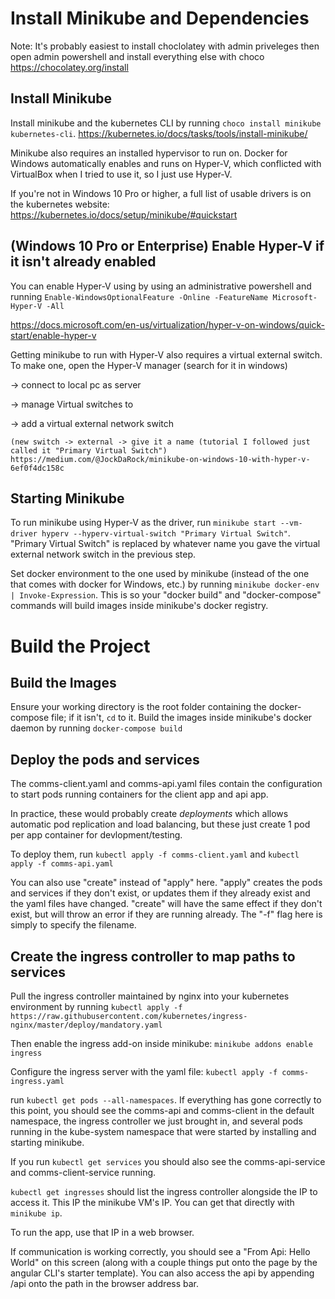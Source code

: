 # Install Minikube and Dependencies
Note: It's probably easiest to install choclolatey with admin priveleges then open admin powershell and install everything else with choco
https://chocolatey.org/install

## Install Minikube
Install minikube and the kubernetes CLI by running `choco install minikube kubernetes-cli`. 
https://kubernetes.io/docs/tasks/tools/install-minikube/

Minikube also requires an installed hypervisor to run on.
Docker for Windows automatically enables and runs on Hyper-V, which conflicted with VirtualBox when I tried to use it, so I just use Hyper-V. 

If you're not in Windows 10 Pro or higher, a full list of usable drivers is on the kubernetes website: https://kubernetes.io/docs/setup/minikube/#quickstart

## (Windows 10 Pro or Enterprise) Enable Hyper-V if it isn't already enabled
You can enable Hyper-V using by using an administrative powershell and running 
`Enable-WindowsOptionalFeature -Online -FeatureName Microsoft-Hyper-V -All`

https://docs.microsoft.com/en-us/virtualization/hyper-v-on-windows/quick-start/enable-hyper-v

Getting minikube to run with Hyper-V also requires a virtual external switch. To make one, open the Hyper-V manager (search for it in windows)

-> connect to local pc as server 

-> manage Virtual switches to 

-> add a virtual external network switch 
	
	(new switch -> external -> give it a name (tutorial I followed just called it "Primary Virtual Switch")
	https://medium.com/@JockDaRock/minikube-on-windows-10-with-hyper-v-6ef0f4dc158c

## Starting Minikube
To run minikube using Hyper-V as the driver, run
`minikube start --vm-driver hyperv --hyperv-virtual-switch "Primary Virtual Switch"`. "Primary Virtual Switch" is replaced by whatever name you gave the virtual external network switch in the previous step.


Set docker environment to the one used by minikube (instead of the one that comes with docker for Windows, etc.) by running 
`minikube docker-env | Invoke-Expression`. This is so your "docker build" and "docker-compose" commands will build images inside minikube's docker registry.


# Build the Project

## Build the Images
Ensure your working directory is the root folder containing the docker-compose file; if it isn't, `cd` to it.
Build the images inside minikube's docker daemon by running `docker-compose build` 

## Deploy the pods and services
The comms-client.yaml and comms-api.yaml files contain the configuration to start pods running containers for the client app and api app.

In practice, these would probably create *deployments* which allows automatic pod replication and load balancing, but these just create 1 pod per app container for devlopment/testing.

To deploy them, run `kubectl apply -f comms-client.yaml` and `kubectl apply -f comms-api.yaml`

You can also use "create" instead of "apply" here.
"apply" creates the pods and services if they don't exist, or updates them if they already exist and the yaml files have changed.
"create" will have the same effect if they don't exist, but will throw an error if they are running already.
The "-f" flag here is simply to specify the filename.

## Create the ingress controller to map paths to services
Pull the ingress controller maintained by nginx into your kubernetes environment by running
`kubectl apply -f https://raw.githubusercontent.com/kubernetes/ingress-nginx/master/deploy/mandatory.yaml`

Then enable the ingress add-on inside minikube:
`minikube addons enable ingress`

Configure the ingress server with the yaml file:
`kubectl apply -f comms-ingress.yaml`

run `kubectl get pods --all-namespaces`. If everything has gone correctly to this point, you should see the comms-api and comms-client in the default namespace, the ingress controller we just brought in, and several pods running in the kube-system namespace that were started by installing and starting minikube.

If you run `kubectl get services` you should also see the comms-api-service and comms-client-service running.

`kubectl get ingresses` should list the ingress controller alongside the IP to access it. 
This IP the minikube VM's IP. You can get that directly with `minikube ip`.

To run the app, use that IP in a web browser.

If communication is working correctly, you should see a "From Api: Hello World" on this screen (along with a couple things put onto the page by the angular CLI's starter template). You can also access the api by appending /api onto the path in the browser address bar.
